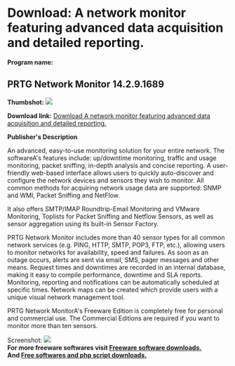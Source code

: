 # Download: A network monitor featuring advanced data acquisition and detailed reporting.

**Program name:**

## PRTG Network Monitor 14.2.9.1689

  
**Thumbshot:** ![](http://www.freewarefiles.com/screenshot/prtgnetmon_md.jpg)   
  
**Download link:** [Download A network monitor featuring advanced data acquisition and detailed reporting.](http://freesoftwares.boysofts.com/PRTG-Network-Monitor_program_43396.html)  
  


**Publisher's Description**  
  


An advanced, easy-to-use monitoring solution for your entire network. The softwareA's features include: up/downtime monitoring, traffic and usage monitoring, packet sniffing, in-depth analysis and concise reporting. A user-friendly web-based interface allows users to quickly auto-discover and configure the network devices and sensors they wish to monitor. All common methods for acquiring network usage data are supported: SNMP and WMI, Packet Sniffing and NetFlow. 

It also offers SMTP/IMAP Roundtrip-Email Monitoring and VMware Monitoring, Toplists for Packet Sniffing and Netflow Sensors, as well as sensor aggregation using its built-in Sensor Factory. 

PRTG Network Monitor includes more than 40 sensor types for all common network services (e.g. PING, HTTP, SMTP, POP3, FTP, etc.), allowing users to monitor networks for availability, speed and failures. As soon as an outage occurs, alerts are sent via email, SMS, pager messages and other means. Request times and downtimes are recorded in an internal database, making it easy to compile performance, downtime and SLA reports. Monitoring, reporting and notifications can be automatically scheduled at specific times. Network maps can be created which provide users with a unique visual network management tool. 

PRTG Network MonitorA's Freeware Edition is completely free for personal and commercial use. The Commercial Editions are required if you want to monitor more than ten sensors.

  
  
Screenshot: ![](http://www.freewarefiles.com/screenshot/prtgnetmon.jpg)   
**For more freeware softwares visit [Freeware software downloads.](http://freesoftwares.boysofts.com/)**   
**And [Free softwares and php script downloads.](http://www.boysofts.com/)**
